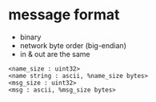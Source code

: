 # message format
- binary
- network byte order (big-endian)
- in & out are the same

```
<name_size : uint32>
<name string : ascii, %name_size bytes>
<msg_size : uint32>
<msg : ascii, %msg_size bytes>
```
